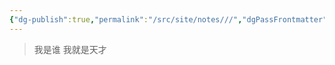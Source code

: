 ```yaml
---
{"dg-publish":true,"permalink":"/src/site/notes///","dgPassFrontmatter":true}
---
```






> 我是谁
> 	我就是天才

